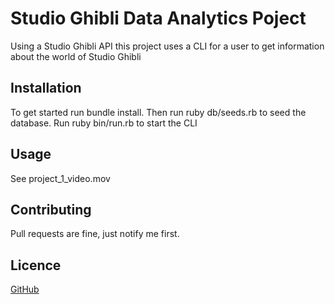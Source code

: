 # Studio Ghibli Data Analytics Poject

Using a Studio Ghibli API this project uses a CLI for a user to get information 
about the world of Studio Ghibli

## Installation

To get started run bundle install.
Then run ruby db/seeds.rb to seed the database.
Run ruby bin/run.rb to start the CLI

## Usage

See project_1_video.mov

## Contributing

Pull requests are fine, just notify me first.

## Licence

[GitHub](https://github.com/fosterv2/ruby-project-guidelines-seattle-web-030920)

